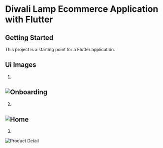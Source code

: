 # Diwali Lamp Ecommerce Application with Flutter

## Getting Started

This project is a starting point for a Flutter application.

Ui Images
---
1.
![Onboarding](https://user-images.githubusercontent.com/56981537/170539092-038bd27b-3387-40e5-819d-4b185e07c026.png)
---
2.
![Home](https://user-images.githubusercontent.com/56981537/170539196-adba016e-a381-481a-8c66-ec69bda31378.png)
---
3.
![Product Detail](https://user-images.githubusercontent.com/56981537/170539218-2be195be-8f0c-4a8c-b13c-1bde45676037.png)

